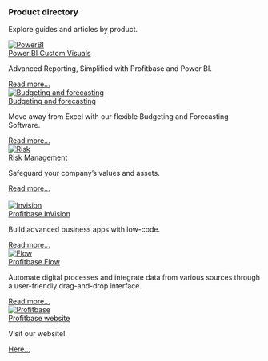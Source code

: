

### Product directory

Explore guides and articles by product.

<div class="flex-container">

<div class="flex-column">
        <a href="articles/PowerBI/power-bi.md">
            <img src="https://profitbasedocs.blob.core.windows.net/imagestitlesites/powerBIheader2.png" alt="PowerBI">
        </a> </br>
        <a href="articles/PowerBI/power-bi.md" class="custom-link">
            Power BI Custom Visuals
        </a>
    <p>Advanced Reporting, Simplified with Profitbase and Power BI.</p>
            <a href="articles/PowerBI/power-bi.md" class="custom-link-mini">
            Read more...
        </a>
</div>

<div class="flex-column">
        <a href="articles/planner/planner.md">
            <img src="https://profitbasedocs.blob.core.windows.net/imagestitlesites/budgforrecastingheader2.png" alt="Budgeting and forecasting">
        </a></br>
                <a href="articles/planner/planner.md" class="custom-link">
             Budgeting and forecasting
        </a>
    <p>Move away from Excel with our flexible Budgeting and Forecasting Software.</p>
                    <a href="articles/planner/planner.md" class="custom-link-mini">
             Read more...
        </a>
</div>

<div class="flex-column">
        <a href="articles/risk/risk.md">
            <img src="https://profitbasedocs.blob.core.windows.net/imagestitlesites/riskheader2.png" alt="Risk">
        </a></br>
                 <a href="articles/risk/risk.md" class="custom-link">
            Risk Management
        </a>
    <p>Safeguard your company’s values and assets.</p>
                  <a href="articles/risk/risk.md" class="custom-link-mini">
            Read more...
        </a>
</div>


</div>
</br>
<div class="flex-container">

<div class="flex-column">
        <a href="articles/invision/invision.md">
            <img src="https://profitbasedocs.blob.core.windows.net/imagestitlesites/lowcodeheader2.png" alt="Invision">
        </a></br>
                <a href="articles/invision/invision.md" class="custom-link">
           Profitbase InVision
        </a>   
    <p>Build advanced business apps with low-code.</p>
           <a href="articles/invision/invision.md" class="custom-link-mini">
           Read more...
        </a>   
</div>

<div class="flex-column">
        <a href="articles/flow/flow.md">
            <img src="https://profitbasedocs.blob.core.windows.net/imagestitlesites/flowheader2.png" alt="Flow">
        </a></br>
                 <a href="articles/flow/flow.md" class="custom-link">
            Profitbase Flow
        </a>
    <p>Automate digital processes and integrate data from various sources through a user-friendly drag-and-drop interface.</p>
                     <a href="articles/flow/flow.md" class="custom-link-mini">
            Read more...
        </a>
</div>

<div class="flex-column">
        <a href="https://www.profitbase.no">
            <img src="https://profitbasedocs.blob.core.windows.net/imagestitlesites/PBheader2.png" alt="Profitbase">
        </a></br>
                <a href="https://www.profitbase.com" class="custom-link">
            Profitbase website 
        </a>
    <p>Visit our website!</p>
                    <a href="https://www.profitbase.com" class="custom-link-mini">
            Here... 
        </a>
</div>
</div>
